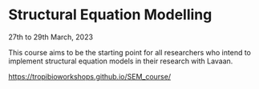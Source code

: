 # Structural Equation Modelling  

27th to 29th March, 2023  

This course aims to be the starting point for all researchers who intend to implement structural equation models in their research with Lavaan.  

https://tropibioworkshops.github.io/SEM_course/
